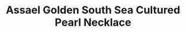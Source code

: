 ---
title: Assael Golden South Sea Cultured Pearl Necklace
description: |
  Assael's Golden South Sea Cultured Pearls are natural in color, without enhancements. The Golden South Sea Pearl comes from the Pinctada Maxima Oyster. The golden color comes from the gold nacre that is on the inside edge, or lip, of the shell. This Necklace strand is perfectly matched and has an incredible luster and near flawless surface.
specs: |
  Golden South Sea Cultured Pearl Necklace, 27 Pearls 14 - 16mm, Diamond Pave clasp set in 18K Yellow Gold, 4.19 ctw.
images:
  - image_path: /uploads/assael-golden-south-sea-cultured-pearl-necklace.jpg
_category:
order_number: 18
categories:
  - necklaces
---